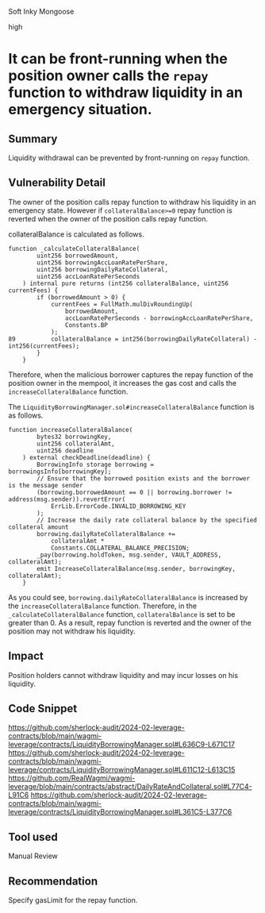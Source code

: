 Soft Inky Mongoose

high

# It can be front-running when the position owner calls the `repay` function to withdraw liquidity in an emergency situation.

## Summary
Liquidity withdrawal can be prevented by front-running on `repay` function.
## Vulnerability Detail
The owner of the position calls repay function to withdraw his liquidity in an emergency state.
However if `collateralBalance>=0` repay function is reverted when the owner of the position calls repay function.

collateralBalance is calculated as follows.

```solidity
function _calculateCollateralBalance(
        uint256 borrowedAmount,
        uint256 borrowingAccLoanRatePerShare,
        uint256 borrowingDailyRateCollateral,
        uint256 accLoanRatePerSeconds
    ) internal pure returns (int256 collateralBalance, uint256 currentFees) {
        if (borrowedAmount > 0) {
            currentFees = FullMath.mulDivRoundingUp(
                borrowedAmount,
                accLoanRatePerSeconds - borrowingAccLoanRatePerShare,
                Constants.BP
            );
89          collateralBalance = int256(borrowingDailyRateCollateral) - int256(currentFees);
        }
    }
```

Therefore, when the malicious borrower captures the repay function of the position owner in the mempool, it increases the gas cost and calls the `increaseCollateralBalance` function.

The `LiquidityBorrowingManager.sol#increaseCollateralBalance` function is as follows.

```solidity
function increaseCollateralBalance(
        bytes32 borrowingKey,
        uint256 collateralAmt,
        uint256 deadline
    ) external checkDeadline(deadline) {
        BorrowingInfo storage borrowing = borrowingsInfo[borrowingKey];
        // Ensure that the borrowed position exists and the borrower is the message sender
        (borrowing.borrowedAmount == 0 || borrowing.borrower != address(msg.sender)).revertError(
            ErrLib.ErrorCode.INVALID_BORROWING_KEY
        );
        // Increase the daily rate collateral balance by the specified collateral amount
        borrowing.dailyRateCollateralBalance +=
            collateralAmt *
            Constants.COLLATERAL_BALANCE_PRECISION;
        _pay(borrowing.holdToken, msg.sender, VAULT_ADDRESS, collateralAmt);
        emit IncreaseCollateralBalance(msg.sender, borrowingKey, collateralAmt);
    }
```

As you could see, `borrowing.dailyRateCollateralBalance` is increased by the `increaseCollateralBalance` function. Therefore, in the `_calculateCollateralBalance` function, `collateralBalance` is set to be greater than 0.
As a result, repay function is reverted and the owner of the position may not withdraw his liquidity.
## Impact
Position holders cannot withdraw liquidity and may incur losses on his liquidity.
## Code Snippet
https://github.com/sherlock-audit/2024-02-leverage-contracts/blob/main/wagmi-leverage/contracts/LiquidityBorrowingManager.sol#L636C9-L671C17
https://github.com/sherlock-audit/2024-02-leverage-contracts/blob/main/wagmi-leverage/contracts/LiquidityBorrowingManager.sol#L611C12-L613C15
https://github.com/RealWagmi/wagmi-leverage/blob/main/contracts/abstract/DailyRateAndCollateral.sol#L77C4-L91C6
https://github.com/sherlock-audit/2024-02-leverage-contracts/blob/main/wagmi-leverage/contracts/LiquidityBorrowingManager.sol#L361C5-L377C6
## Tool used

Manual Review

## Recommendation
Specify gasLimit for the repay function.